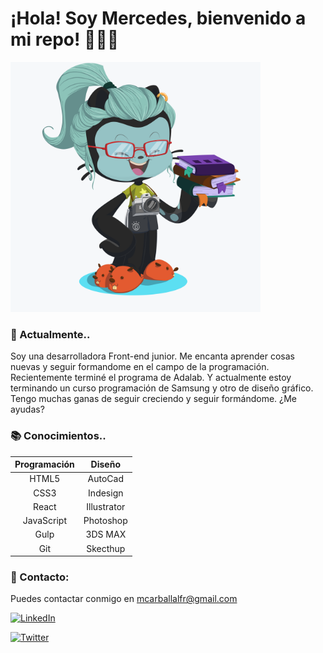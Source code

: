 # ¡Hola! Soy Mercedes, bienvenido a mi repo! 👋🙋‍♀️

<img src="https://github.com/mercarf/mercarf/blob/master/images/octocatMercedes.png" width="400px">

### 🔭 Actualmente..

Soy una desarrolladora Front-end junior. Me encanta aprender cosas nuevas y seguir formandome en el campo de la programación.
Recientemente terminé el programa de Adalab.
Y actualmente estoy terminando un curso programación de Samsung y otro de diseño gráfico.
Tengo muchas ganas de seguir creciendo y seguir formándome.
¿Me ayudas?

### 📚 Conocimientos..

| Programación | Diseño |
| :---:  | :---:  |
| HTML5  | AutoCad  |
| CSS3  | Indesign  |
| React  | Illustrator  |
| JavaScript  | Photoshop  |
| Gulp  | 3DS MAX  |
| Git  | Skecthup  |


### 📧 Contacto:

Puedes contactar conmigo en mcarballalfr@gmail.com

<a href="https://www.linkedin.com/in/mercedescarballal/" target="_blank"><img alt="LinkedIn" src="https://img.shields.io/badge/Linkedin-blue?logo=linkedin&logoColor=white"></a>

<a href="https://twitter.com/mercarfr" target="_blank"><img alt="Twitter" src="https://img.shields.io/badge/Twitter-blue?logo=twitter&logoColor=white"></a>


<!--
**mercarf/mercarf** is a ✨ _special_ ✨ repository because its `README.md` (this file) appears on your GitHub profile.

Here are some ideas to get you started:

- 🔭 I’m currently working on ...
- 🌱 I’m currently learning ...
- 👯 I’m looking to collaborate on ...
- 🤔 I’m looking for help with ...
- 💬 Ask me about ...
- 📫 How to reach me: ...
- 😄 Pronouns: ...
- ⚡ Fun fact: ...
-->
